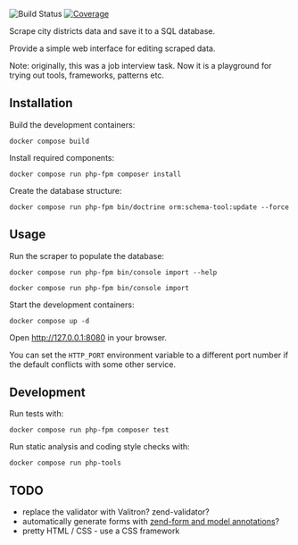 ![Build Status][build-badge]
[![Coverage][coverage-badge]][coverage-url]

[build-badge]: https://github.com/pawel-slowik/districts/workflows/tests/badge.svg
[coverage-badge]: https://codecov.io/gh/pawel-slowik/districts/branch/master/graph/badge.svg
[coverage-url]: https://codecov.io/gh/pawel-slowik/districts

Scrape city districts data and save it to a SQL database.

Provide a simple web interface for editing scraped data.

Note: originally, this was a job interview task. Now it is a playground for
trying out tools, frameworks, patterns etc.

## Installation

Build the development containers:

    docker compose build

Install required components:

    docker compose run php-fpm composer install

Create the database structure:

    docker compose run php-fpm bin/doctrine orm:schema-tool:update --force

## Usage

Run the scraper to populate the database:

    docker compose run php-fpm bin/console import --help

    docker compose run php-fpm bin/console import

Start the development containers:

    docker compose up -d

Open <http://127.0.0.1:8080> in your browser.

You can set the `HTTP_PORT` environment variable to a different port number if
the default conflicts with some other service.

## Development

Run tests with:

    docker compose run php-fpm composer test

Run static analysis and coding style checks with:

    docker compose run php-tools

## TODO

- replace the validator with Valitron? zend-validator?
- automatically generate forms with [zend-form and model annotations](https://docs.zendframework.com/zend-form/quick-start/#using-annotations)?
- pretty HTML / CSS - use a CSS framework
